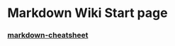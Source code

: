# Markdown Wiki Start page

### [markdown-cheatsheet](https://github.com/adam-p/markdown-here/wiki/markdown-cheatsheet)